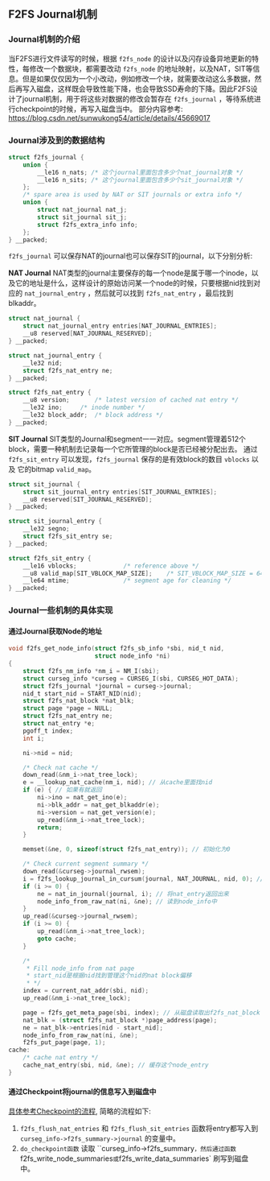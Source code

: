 ## F2FS Journal机制
### Journal机制的介绍
当F2FS进行文件读写的时候，根据 `f2fs_node` 的设计以及闪存设备异地更新的特性，每修改一个数据块，都需要改动 `f2fs_node` 的地址映射，以及NAT，SIT等信息。但是如果仅仅因为一个小改动，例如修改一个块，就需要改动这么多数据，然后再写入磁盘，这样既会导致性能下降，也会导致SSD寿命的下降。因此F2FS设计了journal机制，用于将这些对数据的修改会暂存在 `f2fs_journal` ，等待系统进行checkpoint的时候，再写入磁盘当中。
部分内容参考: https://blog.csdn.net/sunwukong54/article/details/45669017
### Journal涉及到的数据结构
```c
struct f2fs_journal {
	union {
		__le16 n_nats; /* 这个journal里面包含多少个nat_journal对象 */
		__le16 n_sits; /* 这个journal里面包含多少个sit_journal对象 */
	};
	/* spare area is used by NAT or SIT journals or extra info */
	union {
		struct nat_journal nat_j;
		struct sit_journal sit_j;
		struct f2fs_extra_info info;
	};
} __packed;
```
`f2fs_journal` 可以保存NAT的journal也可以保存SIT的journal，以下分别分析:

**NAT Journal**
NAT类型的journal主要保存的每一个node是属于哪一个inode，以及它的地址是什么，这样设计的原始访问某一个node的时候，只要根据nid找到对应的 `nat_journal_entry` ，然后就可以找到 `f2fs_nat_entry` ，最后找到blkaddr。
```c
struct nat_journal {
	struct nat_journal_entry entries[NAT_JOURNAL_ENTRIES];
	__u8 reserved[NAT_JOURNAL_RESERVED];
} __packed;

struct nat_journal_entry {
	__le32 nid;
	struct f2fs_nat_entry ne;
} __packed;

struct f2fs_nat_entry {
	__u8 version;		/* latest version of cached nat entry */
	__le32 ino;		/* inode number */
	__le32 block_addr;	/* block address */
} __packed;
```
**SIT Journal**
SIT类型的Journal和segment一一对应。segment管理着512个block，需要一种机制去记录每一个它所管理的block是否已经被分配出去。 通过 `f2fs_sit_entry` 可以发现，`f2fs_journal` 保存的是有效block的数目 `vblocks` 以及 它的bitmap `valid_map`。 
```c
struct sit_journal {
	struct sit_journal_entry entries[SIT_JOURNAL_ENTRIES];
	__u8 reserved[SIT_JOURNAL_RESERVED];
} __packed;

struct sit_journal_entry {
	__le32 segno;
	struct f2fs_sit_entry se;
} __packed;

struct f2fs_sit_entry {
	__le16 vblocks;				/* reference above */
	__u8 valid_map[SIT_VBLOCK_MAP_SIZE];	/* SIT_VBLOCK_MAP_SIZE = 64，64 * 8 = 512 可以表示每一个块的valid状态 */
	__le64 mtime;				/* segment age for cleaning */
} __packed;
```

### Journal一些机制的具体实现

#### 通过Journal获取Node的地址
```c
void f2fs_get_node_info(struct f2fs_sb_info *sbi, nid_t nid,
						struct node_info *ni)
{
	struct f2fs_nm_info *nm_i = NM_I(sbi);
	struct curseg_info *curseg = CURSEG_I(sbi, CURSEG_HOT_DATA);
	struct f2fs_journal *journal = curseg->journal;
	nid_t start_nid = START_NID(nid);
	struct f2fs_nat_block *nat_blk;
	struct page *page = NULL;
	struct f2fs_nat_entry ne;
	struct nat_entry *e;
	pgoff_t index;
	int i;

	ni->nid = nid;

	/* Check nat cache */
	down_read(&nm_i->nat_tree_lock);
	e = __lookup_nat_cache(nm_i, nid); // 从cache里面找nid
	if (e) { // 如果有就返回
		ni->ino = nat_get_ino(e);
		ni->blk_addr = nat_get_blkaddr(e);
		ni->version = nat_get_version(e);
		up_read(&nm_i->nat_tree_lock);
		return;
	}

	memset(&ne, 0, sizeof(struct f2fs_nat_entry)); // 初始化为0

	/* Check current segment summary */
	down_read(&curseg->journal_rwsem);
	i = f2fs_lookup_journal_in_cursum(journal, NAT_JOURNAL, nid, 0); // 从NAT_JOURNAL里面找这个nid在journal中的offset
	if (i >= 0) {
		ne = nat_in_journal(journal, i); // 将nat_entry返回出来
		node_info_from_raw_nat(ni, &ne); // 读到node_info中
	}
	up_read(&curseg->journal_rwsem);
	if (i >= 0) {
		up_read(&nm_i->nat_tree_lock);
		goto cache;
	}

	/*
	 * Fill node_info from nat page
	 * start_nid是根据nid找到管理这个nid的nat block偏移
	 * */
	index = current_nat_addr(sbi, nid);
	up_read(&nm_i->nat_tree_lock);

	page = f2fs_get_meta_page(sbi, index); // 从磁盘读取出f2fs_nat_block
	nat_blk = (struct f2fs_nat_block *)page_address(page);
	ne = nat_blk->entries[nid - start_nid];
	node_info_from_raw_nat(ni, &ne);
	f2fs_put_page(page, 1);
cache:
	/* cache nat entry */
	cache_nat_entry(sbi, nid, &ne); // 缓存这个node_entry
}
```

#### 通过Checkpoint将journal的信息写入到磁盘中
[具体参考Checkpoint的流程](https://github.com/RiweiPan/F2FS-NOTES/blob/master/F2FS-Checkpoint/Checkpoint%E6%B5%81%E7%A8%8B.md), 简略的流程如下: 
1. `f2fs_flush_nat_entries` 和 `f2fs_flush_sit_entries` 函数将entry都写入到 `curseg_info->f2fs_summary->journal` 的变量中。
2. `do_checkpoint函数` 读取 ``curseg_info->f2fs_summary` ，然后通过函数 `f2fs_write_node_summaries` 或 `f2fs_write_data_summaries` 刷写到磁盘中。